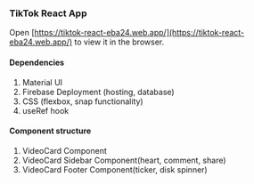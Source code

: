 ### TikTok React App

Open [https://tiktok-react-eba24.web.app/](https://tiktok-react-eba24.web.app/) to view it in the browser.

#### Dependencies

1. Material UI
2. Firebase Deployment (hosting, database)
3. CSS (flexbox, snap functionality)
4. useRef hook

#### Component structure

1. VideoCard Component
2. VideoCard Sidebar Component(heart, comment, share)
3. VideoCard Footer Component(ticker, disk spinner)
